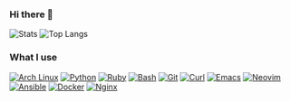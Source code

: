 ### Hi there 👋

![Stats](https://github-readme-stats.vercel.app/api?username=lepepe&count_private=true&show_icons=true&theme=dark)
![Top Langs](https://github-readme-stats.vercel.app/api/top-langs/?username=lepepe&layout=compact&hide=css,javascript,markdown&theme=dark)

### What I use
[<img alt="Arch Linux" src="https://img.shields.io/badge/-Arch Linux-blue?style=flat-square&logo=arch-linux&logoColor=white" />](https://archlinux.org/)
[<img alt="Python" src="https://img.shields.io/badge/-Python-007acc?style=flat-square&logo=python&logoColor=white" />](https://www.python.org/)
[<img alt="Ruby" src="https://img.shields.io/badge/-Ruby-red?style=flat-square&logo=ruby&logoColor=white" />](https://www.ruby-lang.org/en/)
[<img alt="Bash" src="https://img.shields.io/badge/-Bash-grey?style=flat-square&logo=gnu-bash&logoColor=white" />](https://www.gnu.org/software/bash/)
[<img alt="Git" src="https://img.shields.io/badge/-Git-orange?style=flat-square&logo=git&logoColor=white" />](https://git-scm.com/)
[<img alt="Curl" src="https://img.shields.io/badge/-Curl-gray?style=flat-square&logo=curl&logoColor=white" />](https://curl.se/)
[<img alt="Emacs" src="https://img.shields.io/badge/emacs-purple?style=flat-square&logo=gnu-emacs&logoColor=white" />](https://curl.se/)
[<img alt="Neovim" src="https://img.shields.io/badge/-Neovim-green?style=flat-square&logo=neovim&logoColor=white" />](https://neovim.io/)
[<img alt="Ansible" src="https://img.shields.io/badge/-Ansible-red?style=flat-square&logo=ansible&logoColor=white" />](https://www.ansible.com/)
[<img alt="Docker" src="https://img.shields.io/badge/-Docker-blue?style=flat-square&logo=docker&logoColor=white" />](https://www.docker.com/)
[<img alt="Nginx" src="https://img.shields.io/badge/-Nginx-green?style=flat-square&logo=nginx&logoColor=white" />](https://www.nginx.com/)

<!--
**lepepe/lepepe** is a ✨ _special_ ✨ repository because its `README.md` (this file) appears on your GitHub profile.

Here are some ideas to get you started:

- 🔭 I’m currently working on ...
- 🌱 I’m currently learning ...
- 👯 I’m looking to collaborate on ...
- 🤔 I’m looking for help with ...
- 💬 Ask me about ...
- 📫 How to reach me: ...
- 😄 Pronouns: ...
- ⚡ Fun fact: ...
-->
